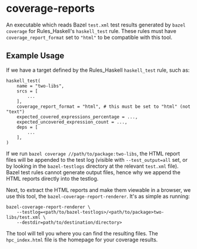 # coverage-reports

An executable which reads Bazel `test.xml` test results generated by 
`bazel coverage` for Rules_Haskell's `haskell_test` rule. These rules must have
`coverage_report_format` set to `"html"` to be compatible with this tool.

## Example Usage

If we have a target defined by the Rules_Haskell `haskell_test` rule, such as:

```
haskell_test(
    name = "two-libs",
    srcs = [
        ...
    ],
    coverage_report_format = "html", # this must be set to "html" (not "text")
    expected_covered_expressions_percentage = ...,
    expected_uncovered_expression_count = ...,
    deps = [
        ...
    ],
)
```

If we run `bazel coverage //path/to/package:two-libs`, the HTML report files
will be appended to the test log (visible with `--test_output=all` set, or by
looking in the `bazel-testlogs` directory at the relevant `test.xml` file).
Bazel test rules cannot generate output files, hence why we append the HTML
reports directly into the testlog.

Next, to extract the HTML reports and make them viewable in a browser, we use
this tool, the `bazel-coverage-report-renderer`. It's as simple as running:

```
bazel-coverage-report-renderer \
    --testlog=<path/to/bazel-testlogs>/<path/to/package>two-libs/test.xml \
    --destdir=path/to/destination/directory>
```

The tool will tell you where you can find the resulting files. The
`hpc_index.html` file is the homepage for your coverage results.

